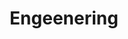 ---
pid: LS173
title: Engeenering
location_transcription: Near the Franklin Institute
zipcode: '19006'
outside_phl: 'Huntingdon Valley PA '
neighborhood: 
age: '12'
age_range: 6-13
instagram: 
image_file_name: LS_173.jpg
proposal_transcription: Two people talking about making something
topic: Technology
topic_summary: '0'
type: Other No Form
keywords_other: Collaboration, Innovation, Engineering
credit: Jordan Creberman
image_labels: 
twitter: 
facebook: 
permalink: "/monuments/ls173/"
layout: item-page
---
